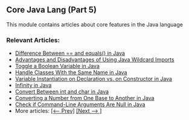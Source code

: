 ## Core Java Lang (Part 5)

This module contains articles about core features in the Java language

### Relevant Articles:

- [Difference Between == and equals() in Java](https://www.baeldung.com/java-equals-method-operator-difference)
- [Advantages and Disadvantages of Using Java Wildcard Imports](https://www.baeldung.com/java-wildcard-imports)
- [Toggle a Boolean Variable in Java](https://www.baeldung.com/java-toggle-boolean)
- [Handle Classes With the Same Name in Java](https://www.baeldung.com/java-classes-same-name)
- [Variable Instantiation on Declaration vs. on Constructor in Java](https://www.baeldung.com/java-variable-instantiation-declaration-vs-constructor)
- [Infinity in Java](https://www.baeldung.com/java-infinity)
- [Convert Between int and char in Java](https://www.baeldung.com/java-convert-int-char)
- [Converting a Number from One Base to Another in Java](https://www.baeldung.com/java-converting-a-number-from-one-base-to-another)
- [Check if Command-Line Arguments Are Null in Java](https://www.baeldung.com/java-check-command-line-args)
- More articles: [[<-- Prev]](/core-java-modules/core-java-lang-4) [[Next --> ]](/core-java-modules/core-java-lang-6)
